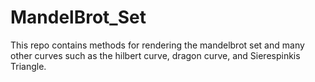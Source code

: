 # MandelBrot_Set
This repo contains methods for rendering the mandelbrot set and many other curves such as the hilbert curve, dragon curve, and Sierespinkis Triangle.
